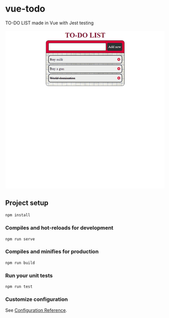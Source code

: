 # vue-todo
TO-DO LIST made in Vue with Jest testing <br><br>
![](https://github.com/littlenines/vue-todo-list/blob/35199bcd733ba090c9156e9c7d3748e5c1b6785c/todo.gif)

## Project setup
```
npm install
```

### Compiles and hot-reloads for development
```
npm run serve
```

### Compiles and minifies for production
```
npm run build
```

### Run your unit tests
```
npm run test
```

### Customize configuration
See [Configuration Reference](https://cli.vuejs.org/config/).
